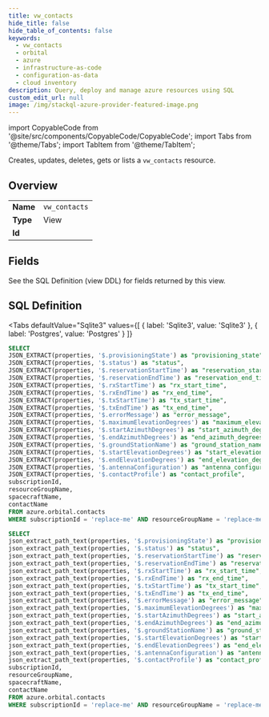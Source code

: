 ```yaml
--- 
title: vw_contacts
hide_title: false
hide_table_of_contents: false
keywords:
  - vw_contacts
  - orbital
  - azure
  - infrastructure-as-code
  - configuration-as-data
  - cloud inventory
description: Query, deploy and manage azure resources using SQL
custom_edit_url: null
image: /img/stackql-azure-provider-featured-image.png
---
```


import CopyableCode from '@site/src/components/CopyableCode/CopyableCode';
import Tabs from '@theme/Tabs';
import TabItem from '@theme/TabItem';

Creates, updates, deletes, gets or lists a <code>vw_contacts</code> resource.

## Overview
<table><tbody>
<tr><td><b>Name</b></td><td><code>vw_contacts</code></td></tr>
<tr><td><b>Type</b></td><td>View</td></tr>
<tr><td><b>Id</b></td><td><CopyableCode code="azure.orbital.vw_contacts" /></td></tr>
</tbody></table>

## Fields

See the SQL Definition (view DDL) for fields returned by this view.

## SQL Definition

<Tabs
defaultValue="Sqlite3"
values={[
{ label: 'Sqlite3', value: 'Sqlite3' },
{ label: 'Postgres', value: 'Postgres' }
]}
>
<TabItem value="Sqlite3">

```sql
SELECT
JSON_EXTRACT(properties, '$.provisioningState') as "provisioning_state",
JSON_EXTRACT(properties, '$.status') as "status",
JSON_EXTRACT(properties, '$.reservationStartTime') as "reservation_start_time",
JSON_EXTRACT(properties, '$.reservationEndTime') as "reservation_end_time",
JSON_EXTRACT(properties, '$.rxStartTime') as "rx_start_time",
JSON_EXTRACT(properties, '$.rxEndTime') as "rx_end_time",
JSON_EXTRACT(properties, '$.txStartTime') as "tx_start_time",
JSON_EXTRACT(properties, '$.txEndTime') as "tx_end_time",
JSON_EXTRACT(properties, '$.errorMessage') as "error_message",
JSON_EXTRACT(properties, '$.maximumElevationDegrees') as "maximum_elevation_degrees",
JSON_EXTRACT(properties, '$.startAzimuthDegrees') as "start_azimuth_degrees",
JSON_EXTRACT(properties, '$.endAzimuthDegrees') as "end_azimuth_degrees",
JSON_EXTRACT(properties, '$.groundStationName') as "ground_station_name",
JSON_EXTRACT(properties, '$.startElevationDegrees') as "start_elevation_degrees",
JSON_EXTRACT(properties, '$.endElevationDegrees') as "end_elevation_degrees",
JSON_EXTRACT(properties, '$.antennaConfiguration') as "antenna_configuration",
JSON_EXTRACT(properties, '$.contactProfile') as "contact_profile",
subscriptionId,
resourceGroupName,
spacecraftName,
contactName
FROM azure.orbital.contacts
WHERE subscriptionId = 'replace-me' AND resourceGroupName = 'replace-me' AND spacecraftName = 'replace-me';
```

</TabItem>
<TabItem value="Postgres">

```sql
SELECT
json_extract_path_text(properties, '$.provisioningState') as "provisioning_state",
json_extract_path_text(properties, '$.status') as "status",
json_extract_path_text(properties, '$.reservationStartTime') as "reservation_start_time",
json_extract_path_text(properties, '$.reservationEndTime') as "reservation_end_time",
json_extract_path_text(properties, '$.rxStartTime') as "rx_start_time",
json_extract_path_text(properties, '$.rxEndTime') as "rx_end_time",
json_extract_path_text(properties, '$.txStartTime') as "tx_start_time",
json_extract_path_text(properties, '$.txEndTime') as "tx_end_time",
json_extract_path_text(properties, '$.errorMessage') as "error_message",
json_extract_path_text(properties, '$.maximumElevationDegrees') as "maximum_elevation_degrees",
json_extract_path_text(properties, '$.startAzimuthDegrees') as "start_azimuth_degrees",
json_extract_path_text(properties, '$.endAzimuthDegrees') as "end_azimuth_degrees",
json_extract_path_text(properties, '$.groundStationName') as "ground_station_name",
json_extract_path_text(properties, '$.startElevationDegrees') as "start_elevation_degrees",
json_extract_path_text(properties, '$.endElevationDegrees') as "end_elevation_degrees",
json_extract_path_text(properties, '$.antennaConfiguration') as "antenna_configuration",
json_extract_path_text(properties, '$.contactProfile') as "contact_profile",
subscriptionId,
resourceGroupName,
spacecraftName,
contactName
FROM azure.orbital.contacts
WHERE subscriptionId = 'replace-me' AND resourceGroupName = 'replace-me' AND spacecraftName = 'replace-me';
```

</TabItem>
</Tabs>
